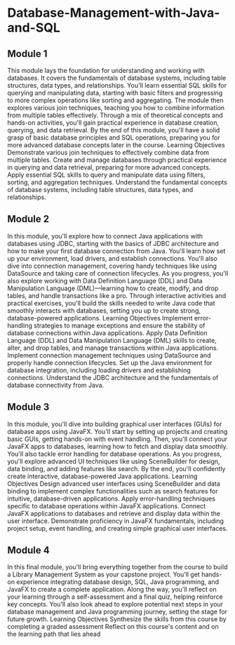 # Database-Management-with-Java-and-SQL

## Module 1
This module lays the foundation for understanding and working with databases. It covers the fundamentals of database systems, including table structures, data types, and relationships. You'll learn essential SQL skills for querying and manipulating data, starting with basic filters and progressing to more complex operations like sorting and aggregating. The module then explores various join techniques, teaching you how to combine information from multiple tables effectively. Through a mix of theoretical concepts and hands-on activities, you'll gain practical experience in database creation, querying, and data retrieval. By the end of this module, you'll have a solid grasp of basic database principles and SQL operations, preparing you for more advanced database concepts later in the course.
Learning Objectives
Demonstrate various join techniques to effectively combine data from multiple tables.
Create and manage databases through practical experience in querying and data retrieval, preparing for more advanced concepts.
Apply essential SQL skills to query and manipulate data using filters, sorting, and aggregation techniques.
Understand the fundamental concepts of database systems, including table structures, data types, and relationships.


## Module 2
In this module, you'll explore how to connect Java applications with databases using JDBC, starting with the basics of JDBC architecture and how to make your first database connection from Java. You'll learn how set up your environment, load drivers, and establish connections. You'll also dive into connection management, covering handy techniques like using DataSource and taking care of connection lifecycles. As you progress, you'll also explore working with Data Definition Language (DDL) and Data Manipulation Language (DML)—learning how to create, modify, and drop tables, and handle transactions like a pro. Through interactive activities and practical exercises, you'll build the skills needed to write Java code that smoothly interacts with databases, setting you up to create strong, database-powered applications.
Learning Objectives
Implement error-handling strategies to manage exceptions and ensure the stability of database connections within Java applications.
Apply Data Definition Language (DDL) and Data Manipulation Language (DML) skills to create, alter, and drop tables, and manage transactions within Java applications.
Implement connection management techniques using DataSource and properly handle connection lifecycles.
Set up the Java environment for database integration, including loading drivers and establishing connections.
Understand the JDBC architecture and the fundamentals of database connectivity from Java.


## Module 3
In this module, you'll dive into building graphical user interfaces (GUIs) for database apps using JavaFX. You'll start by setting up projects and creating basic GUIs, getting hands-on with event handling. Then, you'll connect your JavaFX apps to databases, learning how to fetch and display data smoothly. You'll also tackle error handling for database operations. As you progress, you'll explore advanced UI techniques like using SceneBuilder for design, data binding, and adding features like search. By the end, you'll confidently create interactive, database-powered Java applications.
Learning Objectives
Design advanced user interfaces using SceneBuilder and data binding to implement complex functionalities such as search features for intuitive, database-driven applications.
Apply error-handling techniques specific to database operations within JavaFX applications.
Connect JavaFX applications to databases and retrieve and display data within the user interface.
Demonstrate proficiency in JavaFX fundamentals, including project setup, event handling, and creating simple graphical user interfaces.


## Module 4 
In this final module, you'll bring everything together from the course to build a Library Management System as your capstone project. You’ll get hands-on experience integrating database design, SQL, Java programming, and JavaFX to create a complete application. Along the way, you'll reflect on your learning through a self-assessment and a final quiz, helping reinforce key concepts. You’ll also look ahead to explore potential next steps in your database management and Java programming journey, setting the stage for future growth.
Learning Objectives
Synthesize the skills from this course by completing a graded assessment
Reflect on this course's content and on the learning path that lies ahead
